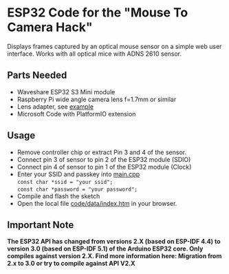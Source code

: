 # ESP32 Code for the "Mouse To Camera Hack"
Displays frames captured by an optical mouse sensor on a simple web user interface. Works with all optical mice with ADNS 2610 sensor. 
## Parts Needed
- Waveshare ESP32 S3 Mini module
- Raspberry Pi wide angle camera lens f=1.7mm or similar
- Lens adapter, see [example](cad/)
- Microsoft Code with PlatformIO extension
## Usage
- Remove controller chip or extract Pin 3 and 4 of the sensor.
- Connect pin 3 of sensor to pin 2 of the ESP32 module (SDIO)
- Connect pin 4 of sensor to pin 1 of the ESP32 module (Clock)
- Enter your SSID and passkey into [main.cpp](code/src/main.cpp)  
`const char *ssid = "your ssid";`  
`const char *password = "your password";`
- Compile and flash the sketch
- Open the local file [code/data/index.htm](code/data/index.htm) in your browser.
## Important Note
**The ESP32 API has changed from versions 2.X (based on ESP-IDF 4.4) to version 3.0 (based on ESP-IDF 5.1) of the Arduino ESP32 core. Only compiles against version 2.X. Find more information here: Migration from 2.x to 3.0 or try to compile against API V2.X**
